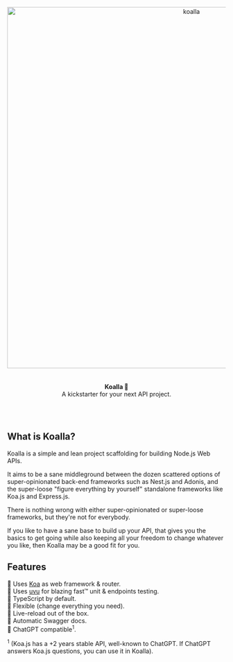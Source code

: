 <p align="center">
  <img width="834" alt="koalla" src="https://user-images.githubusercontent.com/1953194/235337240-2bafcfcf-05a3-4b3d-9524-2d762cf74d50.png">
  <br><br><br>
  <b>Koalla 🐨</b>
  <br>
  A kickstarter for your next API project.
</p>
<br><br>

## What is Koalla?

Koalla is a simple and lean project scaffolding for building Node.js Web APIs.

It aims to be a sane middleground between the dozen scattered options of super-opinionated back-end frameworks such as Nest.js and Adonis, and the super-loose "figure everything by yourself" standalone frameworks like Koa.js and Express.js.

There is nothing wrong with either super-opinionated or super-loose frameworks, but they're not for everybody.

If you like to have a sane base to build up your API, that gives you the basics to get going while also keeping all your freedom to change whatever you like, then Koalla may be a good fit for you.

## Features
🌿 Uses [Koa](https://koajs.com/) as web framework & router.<br>
🌿 Uses [uvu](https://github.com/lukeed/uvu) for blazing fast™  unit & endpoints testing.<br>
🌿 TypeScript by default.<br>
🌿 Flexible (change everything you need).<br>
🌿 Live-reload out of the box.<br>
🌿 Automatic Swagger docs. <br>
🌿 ChatGPT compatible<sup>1</sup>.

<sup>1</sup> (Koa.js has a +2 years stable API, well-known to ChatGPT. If ChatGPT answers Koa.js questions, you can use it in Koalla).
